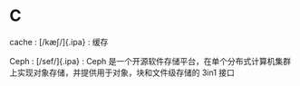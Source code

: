 # C

cache
:    [/kæʃ/]{.ipa}
:    缓存

Ceph
:    [/sef/]{.ipa}
:    Ceph 是一个开源软件存储平台，在单个分布式计算机集群上实现对象存储，并提供用于对象，块和文件级存储的 3in1 接口